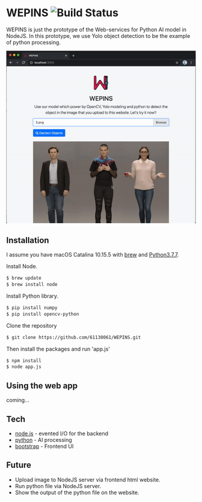# WEPINS ![Build Status](https://travis-ci.org/joemccann/dillinger.svg?branch=master)

WEPINS is just the prototype of the Web-services for Python AI model in NodeJS. In this prototype, we use Yolo object detection to be the example of python processing. 

![website](Doc/website.gif)

## Installation
I assume you have macOS Catalina 10.15.5 with [brew](https://brew.sh/) and [Python3.7.7](https://www.python.org/downloads/).

Install Node.
```sh
$ brew update
$ brew install node
```

Install Python library.
```sh
$ pip install numpy
$ pip install opencv-python
```
Clone the repository
```sh
$ git clone https://github.com/61130061/WEPINS.git
```
Then install the packages and run 'app.js'
```sh
$ npm install
$ node app.js
```

## Using the web app
coming...

## Tech
* [node.js](https://nodejs.org/) - evented I/O for the backend
* [python](https://www.python.org/downloads/) - AI processing
* [bootstrap](https://getbootstrap.com/) - Frontend UI

## Future
* Upload image to NodeJS server via frontend html website.
* Run python file via NodeJS server.
* Show the output of the python file on the website.

